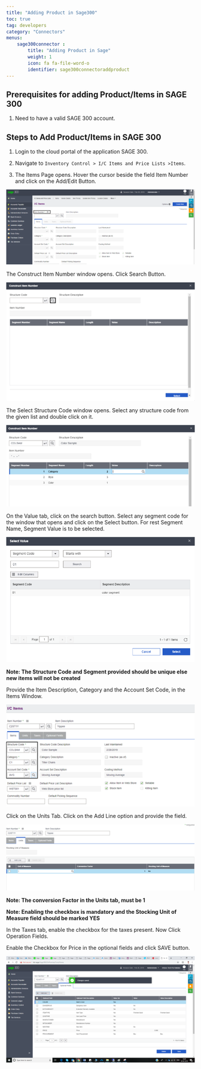 ```yaml
---
title: "Adding Product in Sage300"
toc: true
tag: developers
category: "Connectors"
menus: 
    sage300connector :
        title: "Adding Product in Sage"
        weight: 1
        icon: fa fa-file-word-o
        identifier: sage300connectoraddproduct
---
```


## Prerequisites for adding Product/Items in SAGE 300

1.	Need to have a valid SAGE 300 account.

## Steps to Add Product/Items in SAGE 300

1.	Login to the cloud portal of the application SAGE 300. 

2.	Navigate to `Inventory Control > I/C Items and Price Lists >Items`.

3.	The Items Page opens. Hover the cursor beside the field Item Number and click on the Add/Edit Button.

![productadd-sage1](/staticfiles/connectors/media/application-connector/productadd-sage1.png)

The Construct Item Number window opens. Click Search Button.


![productadd-sage2](/staticfiles/connectors/media/application-connector/productadd-sage2.png)

The Select Structure Code window opens. Select any structure code from the given list and double click on it.

![productadd-sage3](/staticfiles/connectors/media/application-connector/productadd-sage3.png)

On the Value tab, click on the search button. Select any segment code for the window that opens 
and click on the Select button. For rest Segment Name, Segment Value is to be selected. 

![productadd-sage4](/staticfiles/connectors/media/application-connector/productadd-sage4.png)

**Note: The Structure Code and Segment provided should be unique else new items will not be created** 

Provide the Item Description, Category and the Account Set Code, in the Items Window.

![productadd-sage5](/staticfiles/connectors/media/application-connector/productadd-sage5.png)

Click on the Units Tab. Click on the Add Line option and provide the field. 

![productadd-sage6](/staticfiles/connectors/media/application-connector/productadd-sage6.png)

**Note: The conversion Factor in the Units tab, must be 1**

**Note: Enabling the checkbox is mandatory and the Stocking Unit of Measure field should be marked YES**

In the Taxes tab, enable the checkbox for the taxes present. Now Click Operation Fields.

Enable the Checkbox for Price in the optional fields and click SAVE button.

![productadd-sage7](/staticfiles/connectors/media/application-connector/productadd-sage7.png)
